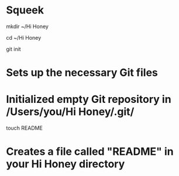 Squeek
======
mkdir ~/Hi Honey

cd ~/Hi Honey

git init
# Sets up the necessary Git files
# Initialized empty Git repository in /Users/you/Hi Honey/.git/

touch README
# Creates a file called "README" in your Hi Honey directory
